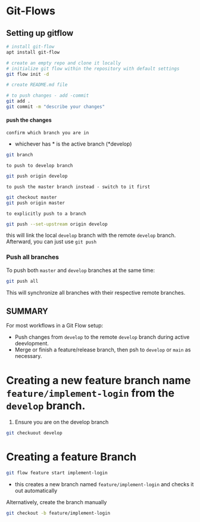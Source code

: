 # Git-Flows

## Setting up gitflow
```bash
# install git-flow
apt install git-flow

# create an empty repo and clone it locally
# initialize git flow within the repository with default settings
git flow init -d

# create README.md file

# to push changes - add -commit
git add .
git commit -m "describe your changes"
```

#### push the changes
`confirm which branch you are in`
- whichever has * is the active branch (*develop)
```bash
git branch
```

`to push to develop branch`
```bash
git push origin develop
```

`to push the master branch instead - switch to it first`
```bash
git checkout master
git push origin master
```
`to explicitly push to a branch`
```bash
git push --set-upstream origin develop
```
this will link the local `develop` branch with the remote `develop` branch. Afterward, you can just use `git push`

### Push all branches
To push both `master` and `develop` branches at the same time:
```bash
git push all
```
This will synchronize all branches with their respective remote branches.

## SUMMARY
For most workflows in a Git Flow setup:
- Push changes from `develop` to the remote `develop` branch during active deevlopment.
- Merge or finish a feature/release branch, then psh to `develop` or `main` as necessary.

# Creating a new feature branch name `feature/implement-login` from the `develop` branch.
1. Ensure you are on the develop branch
```bash
git checkuout develop
```

# Creating a feature Branch
```bash
git flow feature start implement-login
```
- this creates a new branch named `feature/implement-login` and checks it out automatically

Alternatively, create the branch manually
```bash
git checkout -b feature/implement-login
```